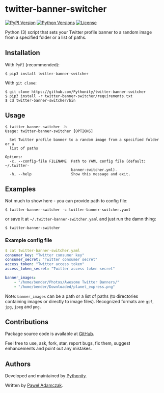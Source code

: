# twitter-banner-switcher
[![PyPI Version](https://img.shields.io/pypi/v/twitter-banner-switcher.svg)][tbs pypi]
[![Python Versions](https://img.shields.io/pypi/pyversions/twitter-banner-switcher.svg)][tbs pypi]
[![License](https://img.shields.io/github/license/Pythonity/twitter-banner-switcher.svg)][license]

Python (3) script that sets your Twitter profile banner to a random
image from a specified folder or a list of paths.

## Installation
With `PyPI` (recommended):
```shell
$ pip3 install twitter-banner-switcher
```

With `git clone`:
```shell
$ git clone https://github.com/Pythonity/twitter-banner-switcher
$ pip3 install -r twitter-banner-switcher/requirements.txt
$ cd twitter-banner-switcher/bin
```

## Usage
```
$ twitter-banner-switcher -h
Usage: twitter-banner-switcher [OPTIONS]

  Set Twitter profile banner to a random image from a specified folder or a
  list of paths

Options:
  -c, --config-file FILENAME  Path to YAML config file (default: ~/.twitter-
                              banner-switcher.yml).
  -h, --help                  Show this message and exit.

```

## Examples
Not much to show here - you can provide path to config file:
```shell
$ twitter-banner-switcher -c twitter-banner-switcher.yaml
```
or save it at `~/.twitter-banner-switcher.yaml` and just run the damn
thing:
```shell
$ twitter-banner-switcher
```

### Example config file
```yaml
$ cat twitter-banner-switcher.yaml
consumer_key: "Twitter consumer key"
consumer_secret: "Twitter consumer secret"
access_token: "Twitter access token"
access_token_secret: "Twitter access token secret"

banner_images:
    - "/home/bender/Photos/Awesome Twitter Banners/"
    - "/home/bender/Downloaded/planet_express.png"
```

Note: `banner_images` can be a path or a list of paths (to directories
containing images or directly to image files). Recognized formats are `gif`,
`jpg`, `jpeg` and `png`.

## Contributions
Package source code is available at [GitHub][tbs github].

Feel free to use, ask, fork, star, report bugs, fix them, suggest 
enhancements and point out any mistakes.

## Authors
Developed and maintained by [Pythonity][pythonity].

Written by [Paweł Adamczak][pawelad].

[tbs github]: https://github.com/Pythonity/twitter-banner-switcher
[tbs pypi]: https://pypi.python.org/pypi/twitter-banner-switcher
[license]: https://github.com/Pythonity/twitter-banner-switcher/blob/master/LICENSE
[pythonity]: http://pythonity.com/
[pawelad]: https://github.com/pawelad
